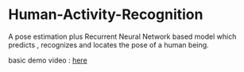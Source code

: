 # Human-Activity-Recognition
A pose estimation plus Recurrent Neural Network based model which predicts , recognizes and locates the pose of a human being.


basic demo video : [here](https://drive.google.com/drive/folders/16uohhezJ4WZLpfLXLEFWvzESra7JRni3?usp=sharing)
